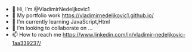 - 👋 Hi, I’m @VladimirNedeljkovic1
- 👀 My portfolio work https://vladimirnedeljkovic1.github.io/
- 🌱 I’m currently learning JavaScript,Html
- 💞️ I’m looking to collaborate on ...
- 📫 How to reach me https://www.linkedin.com/in/vladimir-nedeljkovic-1aa339237/


